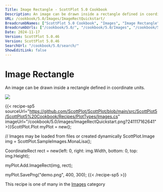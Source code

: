 ```yaml
---
Title: Image Rectangle - ScottPlot 5.0 Cookbook
Description: An image can be drawn inside a rectangle defined in coordinate units.
URL: /cookbook/5.0/Images/ImageRectQuickstart/
BreadcrumbNames: ["ScottPlot 5.0 Cookbook", "Images", "Image Rectangle"]
BreadcrumbUrls: ["/cookbook/5.0/", "/cookbook/5.0/Images", "/cookbook/5.0/Images/ImageRectQuickstart"]
Date: 2024-11-17
Version: ScottPlot 5.0.46
Version: ScottPlot 5.0.46
SearchUrl: "/cookbook/5.0/search/"
ShowEditLink: false
---
```



<div class='d-flex align-items-center mt-5'>
<h1 class='me-2 text-dark my-0 border-0'>Image Rectangle</h1>
</div>

An image can be drawn inside a rectangle defined in coordinate units.

[![](/cookbook/5.0/images/ImageRectQuickstart.png?241117162641)](/cookbook/5.0/images/ImageRectQuickstart.png?241117162641)

{{< recipe-sp5 sourceUrl="https://github.com/ScottPlot/ScottPlot/blob/main/src/ScottPlot5/ScottPlot5%20Cookbook/Recipes/PlotTypes/Images.cs" imageUrl="/cookbook/5.0/images/ImageRectQuickstart.png?241117162641" >}}ScottPlot.Plot myPlot = new();

// Images may be loaded from files or created dynamically
ScottPlot.Image img = ScottPlot.SampleImages.MonaLisa();

CoordinateRect rect = new(left: 0, right: img.Width, bottom: 0, top: img.Height);

myPlot.Add.ImageRect(img, rect);

myPlot.SavePng("demo.png", 400, 300);
{{< /recipe-sp5 >}}

<div class='my-5 text-center'>This recipe is one of many in the <a href='/cookbook/5.0/Images'>Images</a> category</div>


